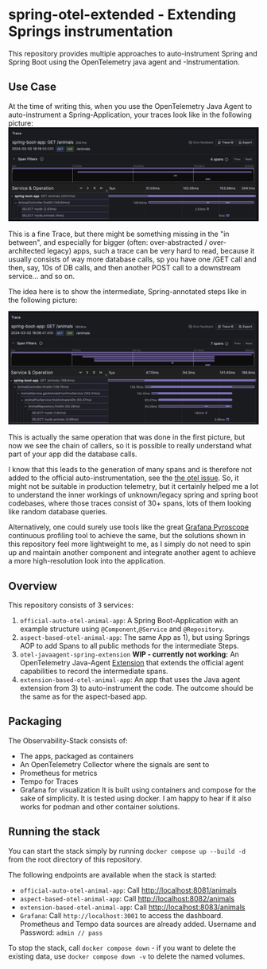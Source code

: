 # spring-otel-extended - Extending Springs instrumentation
This repository provides multiple approaches to auto-instrument Spring and Spring Boot using the OpenTelemetry java agent and -Instrumentation.

## Use Case
At the time of writing this, when you use the OpenTelemetry Java Agent to auto-instrument a Spring-Application, your traces look like in the following picture:
![pic](assets/currentstate.png)

This is a fine Trace, but there might be something missing in the "in between", and especially for bigger (often: over-abstracted / over-architected legacy) apps, such a trace can be very hard to read, because it usually consists of way more database calls, sp you have one /GET call and then, say, 10s of DB calls, and then another POST call to a downstream service... and so on.

The idea here is to show the intermediate, Spring-annotated steps like in the following picture:

![pic](assets/targetstate.png)

This is actually the same operation that was done in the first picture, but now we see the chain of callers, so it is possible to really understand what part of your app did the database calls.

I know that this leads to the generation of many spans and is therefore not added to the official auto-instrumentation, see the [the otel issue](https://github.com/open-telemetry/opentelemetry-java-instrumentation/issues/2574). So, it might not be suitable in production telemetry, but it certainly helped me a lot to understand the inner workings of unknown/legacy spring and spring boot codebases, where those traces consist of 30+ spans, lots of them looking like random database queries. 

Alternatively, one could surely use tools like the great [Grafana Pyroscope](https://github.com/grafana/pyroscope) continuous profiling tool to achieve the same, but the solutions shown in this repository feel more lightweight to me, as I simply do not need to spin up and maintain another component and integrate another agent to achieve a more high-resolution look into the application.

## Overview

This repository consists of 3 services:
1) `official-auto-otel-animal-app`: A Spring Boot-Application with an example structure using `@Component`,`@Service` and `@Repository`.
2) `aspect-based-otel-animal-app`: The same App as 1), but using Springs AOP to add Spans to all public methods for the intermediate Steps.
3) `otel-javaagent-spring-extension` **WIP - currently not working:** An OpenTelemetry Java-Agent [Extension](https://opentelemetry.io/docs/languages/java/automatic/extensions/) that extends the official agent capabilities to record the intermediate spans.
4) `extension-based-otel-animal-app`: An app that uses the Java agent extension from 3) to auto-instrument the code. The outcome should be the same as for the aspect-based app. 

## Packaging 
The Observability-Stack consists of: 
* The apps, packaged as containers
* An OpenTelemetry Collector where the signals are sent to
* Prometheus for metrics 
* Tempo for Traces
* Grafana for visualization
It is built using containers and compose for the sake of simplicity. It is tested using docker. I am happy to hear if it also works for podman and other container solutions.

## Running the stack
You can start the stack simply by running `docker compose up --build -d` from the root directory of this repository. 

The following endpoints are available when the stack is started:
* `official-auto-otel-animal-app`: Call [http://localhost:8081/animals](http://localhost:8081/animals) 
* `aspect-based-otel-animal-app`: Call [http://localhost:8082/animals](http://localhost:8082/animals)
* `extension-based-otel-animal-app`: Call [http://localhost:8083/animals](http://localhost:8083/animals)
* `Grafana`: Call `http://localhost:3001` to access the dashboard. Prometheus and Tempo data sources are already added. Username and Password: `admin // pass`

To stop the stack, call `docker compose down` - if you want to delete the existing data, use `docker compose down -v` to delete the named volumes.